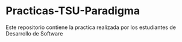 # Practicas-TSU-Paradigma
Este repositorio contiene la practica realizada por los estudiantes de Desarrollo de Software
